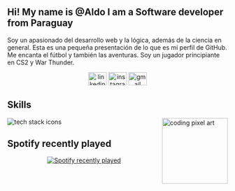 <h2 align="left">Hi! My name is @Aldo I am a Software developer from Paraguay</h2>


<p align="left">
  Soy un apasionado del desarrollo web y la lógica, además de la ciencia en general. Esta es una pequeña presentación de lo que es mi perfil de GitHub.
  Me encanta el fútbol y también las aventuras. Soy un jugador principiante en CS2 y War Thunder.
</p>

<!-- Social links -->
<div align="center">
  <a href="https://www.linkedin.com/in/devaldocarrizo/" target="_blank"><img src="https://raw.githubusercontent.com/maurodesouza/profile-readme-generator/master/src/assets/icons/social/linkedin/default.svg" width="42" height="30" alt="linkedin logo" /></a>
  <a href="https://www.instagram.com/krritzo_2k/" target="_blank"><img src="https://raw.githubusercontent.com/maurodesouza/profile-readme-generator/master/src/assets/icons/social/instagram/default.svg" width="42" height="30" alt="instagram logo" /></a>
  <a href="mailto:aldocarrizo841@gmail.com" target="_blank"><img src="https://raw.githubusercontent.com/maurodesouza/profile-readme-generator/master/src/assets/icons/social/gmail/default.svg" width="42" height="30" alt="gmail logo" /></a>
</div>

<h2 align="left">Skills</h2>

<!-- GIF decorativo opcional -->
<img align="right" height="150" alt="coding pixel art" src="https://media.giphy.com/media/JqmupuTVZYaQX5s094/giphy.gif">


<!-- Una sola imagen con todos los íconos (rápido y uniforme) -->
<!-- Agrega o quita tecnologías en la lista separadas por coma -->
<div align="left">
  <img 
    src="https://skillicons.dev/icons?i=js,ts,python,nodejs,express,nest,go,php,html,css,bootstrap,tailwind,react,angular,grafana,git,github,bitbucket,postgres,mysql,sqlite,prisma,sequelize,firebase,postman,vscode,docker,redis,ssh,jira,slack,linux,ubuntu,wordpress,woocommerce,latex&perline=12" 
    alt="tech stack icons"/>
</div>

<h2 align="left">Spotify recently played</h2>
<div align="center">
  <a href="https://open.spotify.com/user/EDITAR_AQUI" target="_blank" rel="noopener noreferrer">
    <img 
      src="https://spotify-github-profile.kittinanx.com/api/view.svg?uid=EDITAR_AQUI&cover_image=true&theme=novatorem&show_offline=false&background_color=121212&interchange=false&bar_color=53b14f&bar_color_cover=false" 
      alt="Spotify recently played"/>
  </a>
</div>

<!-- Secciones extra opcionales 
<h2 align="left">Pinned Projects</h2>
- Añade enlaces a repos destacados aquí.

<h2 align="left">What I’m working on</h2>
- Breve descripción de tu TFG de reconocimiento facial (YOLOv8n-face + DeepFace + Flask + React + PostgreSQL).
-->
